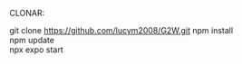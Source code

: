 CLONAR:

git clone https://github.com/lucym2008/G2W.git
npm install                
npm update                
npx expo start

